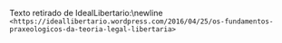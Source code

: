 Texto retirado de IdealLibertario:\newline
`<https://ideallibertario.wordpress.com/2016/04/25/os-fundamentos-praxeologicos-da-teoria-legal-libertaria>`